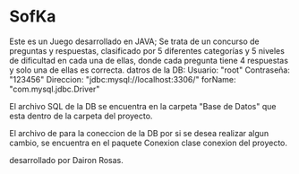 # SofKa
Este es un Juego desarrollado en JAVA; Se trata de un concurso de preguntas y respuestas, clasificado por 5 diferentes categorías y 5 niveles de dificultad en cada una de ellas, donde cada pregunta tiene 4 respuestas y solo una de ellas es correcta.
datros de la DB:
Usuario: "root"
Contraseña: "123456"
Direccion: "jdbc:mysql://localhost:3306/"
forName: "com.mysql.jdbc.Driver"

El archivo SQL de la DB se encuentra en la carpeta "Base de Datos" que esta dentro de la carpeta del proyecto.

El archivo de para la coneccion de la DB por si se desea realizar algun cambio, se encuentra en el paquete Conexion clase conexion del proyecto.

desarrollado por Dairon Rosas.
